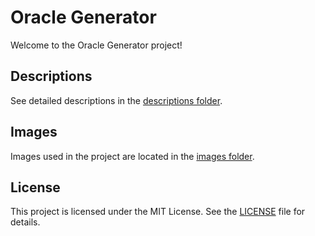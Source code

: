 # Oracle Generator

Welcome to the Oracle Generator project!

## Descriptions

See detailed descriptions in the [descriptions folder](./descriptions).

## Images

Images used in the project are located in the [images folder](./images).

## License

This project is licensed under the MIT License. See the [LICENSE](LICENSE) file for details.

